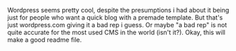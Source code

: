 Wordpress seems pretty cool, despite the presumptions i had about it being just for people who want a quick blog with a premade template. But that's just wordpress.com giving it a bad rep i guess. Or maybe "a bad rep" is not quite accurate for the most used CMS in the world (isn't it?). Okay, this will make a good readme file.
